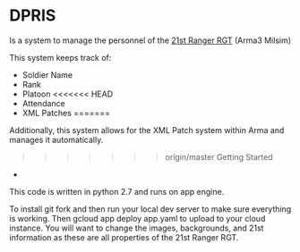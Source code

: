 # DPRIS

Is a system to manage the personnel of the <a href="http://21starmyrangers.enjin.com/">21st Ranger RGT</a> (Arma3 Milsim)

This system keeps track of:
- Soldier Name
- Rank
- Platoon
<<<<<<< HEAD
- Attendance
- XML Patches
=======

Additionally, this system allows for the XML Patch system within Arma and manages it automatically.

>>>>>>> origin/master
Getting Started
-
This code is written in python 2.7 and runs on app engine. 

To install git fork and then run your local dev server to make sure everything is working. Then gcloud app deploy app.yaml to upload to your cloud instance.
You will want to change the images, backgrounds, and 21st information as these are all properties of the 21st Ranger RGT.

